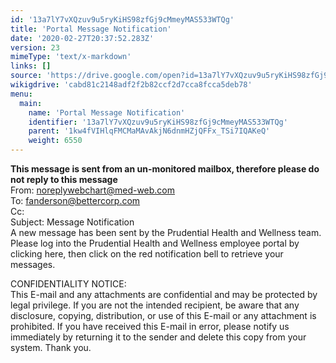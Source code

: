 ```yaml
---
id: '13a7lY7vXQzuv9u5ryKiHS98zfGj9cMmeyMAS533WTQg'
title: 'Portal Message Notification'
date: '2020-02-27T20:37:52.283Z'
version: 23
mimeType: 'text/x-markdown'
links: []
source: 'https://drive.google.com/open?id=13a7lY7vXQzuv9u5ryKiHS98zfGj9cMmeyMAS533WTQg'
wikigdrive: 'cabd81c2148adf2f2b82ccf2d7cca8fcca5deb78'
menu:
  main:
    name: 'Portal Message Notification'
    identifier: '13a7lY7vXQzuv9u5ryKiHS98zfGj9cMmeyMAS533WTQg'
    parent: '1kw4fVIHlqFMCMaMAvAkjN6dnmHZjQFFx_TSi7IQAKeQ'
    weight: 6550
---
```

****This message is sent from an un-monitored mailbox, therefore please do not reply to this message****  
From: noreplywebchart@med-web.com  
To: fanderson@bettercorp.com  
Cc:  
Subject: Message Notification  
A new message has been sent by the Prudential Health and Wellness team. Please log into the Prudential Health and Wellness employee portal by clicking <WCPATLINK F="nmc" URL="autopatid=1" USE_BASEURL="1">here</WCPATLINK>, then click on the red notification bell to retrieve your messages.

CONFIDENTIALITY NOTICE:  
This E-mail and any attachments are confidential and may be protected by legal privilege. If you are not the intended recipient, be aware that any disclosure, copying, distribution, or use of this E-mail or any attachment is prohibited. If you have received this E-mail in error, please notify us immediately by returning it to the sender and delete this copy from your system. Thank you.

